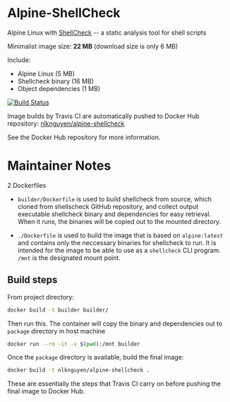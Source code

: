 Alpine-ShellCheck
=================
Alpine Linux with [ShellCheck](https://github.com/koalaman/shellcheck) -- a static analysis tool for shell scripts

Minimalist image size: **22 MB** (download size is only 6 MB)

Include:

- Alpine Linux (5 MB)
- Shellcheck binary (16 MB)
- Object dependencies (1 MB)

[![Build Status](https://travis-ci.org/NLKNguyen/alpine-shellcheck.svg?branch=master)](https://travis-ci.org/NLKNguyen/alpine-shellcheck)

Image builds by Travis CI are automatically pushed to Docker Hub repository: [nlknguyen/alpine-shellcheck](https://hub.docker.com/r/nlknguyen/alpine-shellcheck/)

See the Docker Hub repository for more information.

# Maintainer Notes

2 Dockerfiles

- `builder/Dockerfile` is used to build shellcheck from source, which cloned from shellscheck GitHub repository, and collect output executable shellcheck binary and dependencies for easy retrieval. When it runs, the binaries will be copied out to the mounted directory.

- `./Dockerfile` is used to build the image that is based on `alpine:latest` and contains only the neccessary binaries for shellcheck to run. It is intended for the image to be able to use as a `shellcheck` CLI program. `/mnt` is the designated mount point.

## Build steps

From project directory:
```sh
docker build -t builder builder/
```

Then run this. The container will copy the binary and dependencies out to `package` directory in host machine

```sh
docker run --rm -it -v $(pwd):/mnt builder
```

Once the `package` directory is available, build the final image:

```sh
docker build -t nlknguyen/alpine-shellcheck .
```

These are essentially the steps that Travis CI carry on before pushing the final image to Docker Hub.
